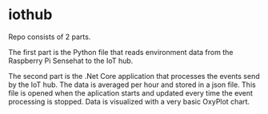 # iothub
Repo consists of 2 parts.

The first part is the Python file that reads environment data from the Raspberry Pi Sensehat to the IoT hub.

The second part is the .Net Core application that processes the events send by the IoT hub. The data is averaged per hour and stored in a json file. This file is opened when the aplication starts and updated every time the event processing is stopped. Data is visualized with a very basic OxyPlot chart.